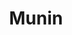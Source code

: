 ---
codehost: https://github.com/munin-monitoring/munin
logohandle: munin-monitoring
sort: munin-monitoring
title: Munin
website: https://munin-monitoring.org/
---
